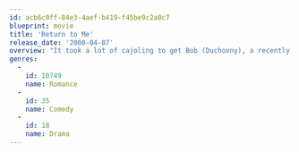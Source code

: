 ```yaml
---
id: acb6c0ff-84e3-4aef-b419-f45be9c2a0c7
blueprint: movie
title: 'Return to Me'
release_date: '2000-04-07'
overview: "It took a lot of cajoling to get Bob (Duchovny), a recently widowed architect, to go on a blind date at a quirky Irish-Italian eatery. Once there, he's smitten instantly not with his date but with the sharp-witted waitress, Grace (Driver). Everything seems to be going great until an unbelievable truth is revealed, one that could easily break both of their hearts for good."
genres:
  -
    id: 10749
    name: Romance
  -
    id: 35
    name: Comedy
  -
    id: 18
    name: Drama
---
```

